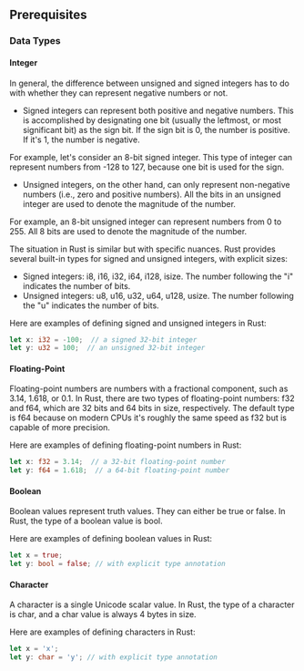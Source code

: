 ## Prerequisites

### Data Types

#### Integer
In general, the difference between unsigned and signed integers has to do with whether they can represent negative numbers or not.

- Signed integers can represent both positive and negative numbers. This is accomplished by designating one bit (usually the leftmost, or most significant bit) as the sign bit. If the sign bit is 0, the number is positive. If it's 1, the number is negative.

For example, let's consider an 8-bit signed integer. This type of integer can represent numbers from -128 to 127, because one bit is used for the sign.

- Unsigned integers, on the other hand, can only represent non-negative numbers (i.e., zero and positive numbers). All the bits in an unsigned integer are used to denote the magnitude of the number.

For example, an 8-bit unsigned integer can represent numbers from 0 to 255. All 8 bits are used to denote the magnitude of the number.

The situation in Rust is similar but with specific nuances. Rust provides several built-in types for signed and unsigned integers, with explicit sizes:

- Signed integers: i8, i16, i32, i64, i128, isize. The number following the "i" indicates the number of bits.
- Unsigned integers: u8, u16, u32, u64, u128, usize. The number following the "u" indicates the number of bits.

Here are examples of defining signed and unsigned integers in Rust:

```rust
let x: i32 = -100;  // a signed 32-bit integer
let y: u32 = 100;  // an unsigned 32-bit integer
```
#### Floating-Point
Floating-point numbers are numbers with a fractional component, such as 3.14, 1.618, or 0.1. In Rust, there are two types of floating-point numbers: f32 and f64, which are 32 bits and 64 bits in size, respectively. The default type is f64 because on modern CPUs it's roughly the same speed as f32 but is capable of more precision.

Here are examples of defining floating-point numbers in Rust:

```rust
let x: f32 = 3.14;  // a 32-bit floating-point number
let y: f64 = 1.618;  // a 64-bit floating-point number
```
#### Boolean
Boolean values represent truth values. They can either be true or false. In Rust, the type of a boolean value is bool.

Here are examples of defining boolean values in Rust:

```rust
let x = true;
let y: bool = false; // with explicit type annotation
```
#### Character
A character is a single Unicode scalar value. In Rust, the type of a character is char, and a char value is always 4 bytes in size.

Here are examples of defining characters in Rust:

```rust
let x = 'x';
let y: char = 'y'; // with explicit type annotation
```

